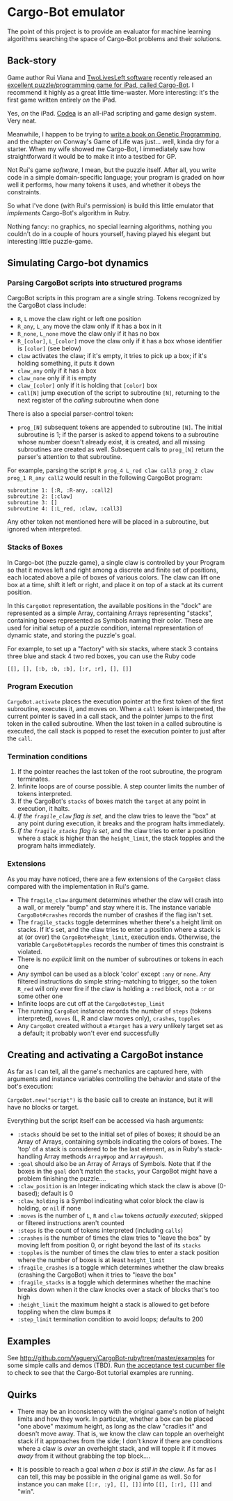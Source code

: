 # Cargo-Bot emulator

The point of this project is to provide an evaluator for machine learning algorithms searching the space of Cargo-Bot problems and their solutions.

## Back-story

Game author Rui Viana and [TwoLivesLeft software](http://twolivesleft.com/) recently released an [excellent puzzle/programming game for iPad, called Cargo-Bot](http://twolivesleft.com/CargoBot/). I recommend it highly as a great little time-waster. More interesting: it's the first game written entirely *on* the iPad.

Yes, *on* the iPad. [Codea](http://twolivesleft.com/Codea/) is an all-iPad scripting and game design system. Very neat.

Meanwhile, I happen to be trying to [write a book on Genetic Programming](http://leanpub.com/pragmaticGP), and the chapter on Conway's Game of Life was just... well, kinda dry for a starter. When my wife showed me Cargo-Bot, I immediately saw how straightforward it would be to make it into a testbed for GP.

Not Rui's game *software*, I mean, but the puzzle itself. After all, you write code in a simple domain-specific language; your program is graded on how well it performs, how many tokens it uses, and whether it obeys the constraints.

So what I've done (with Rui's permission) is build this little emulator that *implements* Cargo-Bot's algorithm in Ruby.

Nothing fancy: no graphics, no special learning algorithms, nothing you couldn't do in a couple of hours yourself, having played his elegant but interesting little puzzle-game.

## Simulating Cargo-bot dynamics

### Parsing CargoBot scripts into structured programs

CargoBot scripts in this program are a single string. Tokens recognized by the CargoBot class include:
- `R`, `L` move the claw right or left one position
- `R_any`, `L_any` move the claw only if it has a box in it
- `R_none`, `L_none` move the claw only if it has no box
- `R_[color]`, `L_[color]` move the claw only if it has a box whose identifier is `[color]` (see below)
- `claw` activates the claw; if it's empty, it tries to pick up a box; if it's holding something, it puts it down
- `claw_any` only if it has a box
- `claw_none` only if it is empty
- `claw_[color]` only if it is holding that `[color]` box
- `call[N]` jump execution of the script to subroutine `[N]`, returning to the next register of the *calling* subroutine when done

There is also a special parser-control token:
- `prog_[N]` subsequent tokens are appended to subroutine `[N]`. The initial subroutine is 1; if the parser is asked to append tokens to a subroutine whose number doesn't already exist, it is created, and all missing subroutines are created as well. Subsequent calls to `prog_[N]`  return the parser's attention to that subroutine.

For example, parsing the script `R prog_4 L_red claw call3 prog_2 claw prog_1 R_any call2` would result in the following CargoBot program:

    subroutine 1: [:R, :R-any, :call2]
    subroutine 2: [:claw]
    subroutine 3: []
    subroutine 4: [:L_red, :claw, :call3]

Any other token not mentioned here will be placed in a subroutine, but ignored when interpreted.

### Stacks of Boxes

In Cargo-bot (the puzzle game), a single claw is controlled by your Program so that it moves left and right among a discrete and finite set of positions, each located above a pile of boxes of various colors. The claw can lift one box at a time, shift it left or right, and place it on top of a stack at its current position.

In this `CargoBot` representation, the available positions in the "dock" are represented as a simple Array, containing Arrays representing "stacks", containing boxes represented as Symbols naming their color. These are used for initial setup of a puzzle condition, internal representation of dynamic state, and storing the puzzle's goal.

For example, to set up a "factory" with six stacks, where stack 3 contains three blue and stack 4 two red boxes, you can use the Ruby code

    [[], [], [:b, :b, :b], [:r, :r], [], []]

### Program Execution

`CargoBot.activate` places the execution pointer at the first token of the first subroutine, executes it, and moves on. When a `call` token is interpreted, the current pointer is saved in a call stack, and the pointer jumps  to the first token in the called subroutine. When the last token in a called subroutine is executed, the call stack is popped to reset the execution pointer to just after the `call`.

### Termination conditions

1. If the pointer reaches the last token of the root subroutine, the program terminates.
1. Infinite loops are of course possible. A step counter limits the number of tokens interpreted.
1. If the CargoBot's `stacks` of boxes match the `target` at any point in execution, it halts.
1. *If the `fragile_claw` flag is set*, and the claw tries to leave the "box" at any point during execution, it breaks and the program halts immediately.
1. *If the `fragile_stacks` flag is set*, and the claw tries to enter a position where a stack is higher than the `height_limit`, the stack topples and the program halts immediately.

### Extensions

As you may have noticed, there are a few extensions of the `CargoBot` class compared with the implementation in Rui's game.

- The `fragile_claw` argument determines whether the claw will crash into a wall, or merely "bump" and stay where it is. The instance variable `CargoBot#crashes` records the number of crashes if the flag isn't set.
- The `fragile_stacks` toggle determines whether there's a height limit on stacks. If it's set, and the claw tries to enter a position where a stack is at (or over) the `CargoBot#height_limit`, execution ends. Otherwise, the variable `CargoBot#topples` records the number of times this constraint is violated.
- There is no *explicit* limit on the number of subroutines or tokens in each one
- Any symbol can be used as a block 'color' except `:any` or `none`. Any filtered instructions do simple string-matching to trigger, so the token `R_red` will only ever fire if the claw is holding a `:red` block, not a `:r` or some other one
- Infinite loops are cut off at the `CargoBot#step_limit`
- The running `CargoBot` instance records the number of `steps` (tokens interpreted), `moves` (L, R and claw moves only), `crashes`, `topples`
- Any `CargoBot` created without a `#target` has a *very* unlikely target set as a default; it probably won't ever end successfully


## Creating and activating a CargoBot instance

As far as I can tell, all the game's mechanics are captured here, with arguments and instance variables controlling the behavior and state of the bot's execution:

`CargoBot.new("script")` is the basic call to create an instance, but it will have no blocks or target.

Everything but the script itself can be accessed via hash arguments:

- `:stacks` should be set to the initial set of piles of boxes; it should be an Array of Arrays, containing symbols indicating the colors of boxes. The 'top' of a stack is considered to be the last element, as in Ruby's stack-handling Array methods `Array#pop` and `Array#push`.
- `:goal` should also be an Array of Arrays of Symbols. Note that if the boxes in the `goal` don't match the `stacks`, your CargoBot might have a problem finishing the puzzle....
- `:claw_position` is an Integer indicating which stack the claw is above (0-based); default is 0
- `:claw_holding` is a Symbol indicating what color block the claw is holding, or `nil` if none
- `:moves` is the number of `L`, `R` and `claw` tokens *actually executed*; skipped or filtered instructions aren't counted
- `:steps` is the count of tokens interpreted (including `calls`)
- `:crashes` is the number of times the claw tries to "leave the box" by moving left from position 0, or right beyond the last of its `stacks`
- `:topples` is the number of times the claw tries to enter a stack position where the number of boxes is at least `height_limit`
- `:fragile_crashes` is a toggle which determines whether the claw breaks (crashing the CargoBot) when it tries to "leave the box"
- `:fragile_stacks` is a toggle which determines whether the machine breaks down when it the claw knocks over a stack of blocks that's too high
- `:height_limit` the maximum height a stack is allowed to get before toppling when the claw bumps it
- `:step_limit` termination condition to avoid loops; defaults to 200

## Examples

See http://github.com/Vaguery/CargoBot-ruby/tree/master/examples for some simple calls and demos (TBD). Run [the acceptance test cucumber file](http://github.com/Vaguery/CargoBot-ruby/blob/master/features/acceptance_tests.feature) to check to see that the Cargo-Bot tutorial examples are running.


## Quirks

- There may be an inconsistency with the original game's notion of height limits and how they work. In particular, whether a box can be placed "one above" maximum height, as long as the claw "cradles it" and doesn't move away. That is, we know the claw can topple an overheight stack if it approaches from the side; I don't know if there are conditions where a claw is *over* an overheight stack, and will topple it if it moves *away* from it without grabbing the top block....

- It is possible to reach a goal *when a box is still in the claw*. As far as I can tell, this may be possible in the original game as well. So for instance you can make `[[:r, :y], [], []]` into `[[], [:r], []]` and "win".